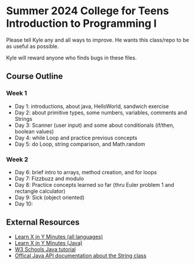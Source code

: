 # Summer 2024 College for Teens Introduction to Programming I

Please tell Kyle any and all ways to improve. He wants this class/repo to be as useful as possible. 

Kyle will reward anyone who finds bugs in these files.

## Course Outline

### Week 1
* Day 1: introductions, about java, HelloWorld, sandwich exercise
* Day 2: about primitive types, some numbers, variables, comments and Strings
* Day 3: Scanner (user input) and some about conditionals (if/then, boolean values)
* Day 4: while Loop and practice previous concepts
* Day 5: do Loop, string comparison, and Math.random

### Week 2
* Day 6: brief intro to arrays, method creation, and for loops
* Day 7: Fizzbuzz and modulo
* Day 8: Practice concepts learned so far (thru Euler problem 1 and rectangle calculator)
* Day 9: Sick (object oriented)
* Day 10: 

## External Resources
* [Learn X in Y Minutes (all languages)](https://learnxinyminutes.com/)
* [Learn X in Y Minutes (Java)](https://learnxinyminutes.com/docs/java/)
* [W3 Schools Java tutorial](https://www.w3schools.com/java/default.asp)
* [Offical Java API documentation about the String class](https://docs.oracle.com/en%2Fjava%2Fjavase%2F22%2Fdocs%2Fapi%2F%2F/java.base/java/lang/String.html)
